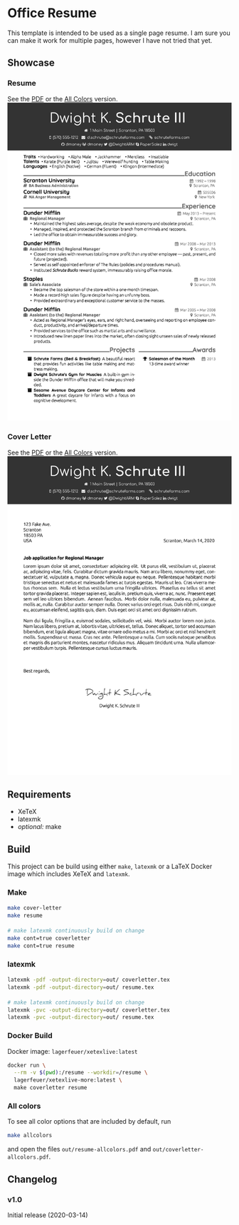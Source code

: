 # Office Resume

This template is intended to be used as a single page resume.
I am sure you can make it work for multiple pages, however I have not tried that yet.

## Showcase
### Resume
See the [PDF](showcase/resume.pdf) or the [All Colors](showcase/resume-allcolors.pdf) version.
![resume](showcase/resume.jpg)
### Cover Letter
See the [PDF](showcase/coverletter.pdf) or the [All Colors](showcase/coverletter-allcolors.pdf) version.
![coverletter](showcase/coverletter.jpg)

## Requirements
* XeTeX
* latexmk
* _optional:_ make

## Build
This project can be build using either `make`, `latexmk` or
a LaTeX Docker image which includes XeTeX and `latexmk`.

### Make
```sh
make cover-letter
make resume

# make latexmk continuously build on change
make cont=true coverletter
make cont=true resume
```

### latexmk
```sh
latexmk -pdf -output-directory=out/ coverletter.tex
latexmk -pdf -output-directory=out/ resume.tex

# make latexmk continuously build on change
latexmk -pvc -output-directory=out/ coverletter.tex
latexmk -pvc -output-directory=out/ resume.tex
```

### Docker Build
Docker image: `lagerfeuer/xetexlive:latest`

```sh
docker run \
  --rm -v $(pwd):/resume --workdir=/resume \
  lagerfeuer/xetexlive-more:latest \
  make coverletter resume
```

### All colors
To see all color options that are included by default, run
```sh
make allcolors
```
and open the files `out/resume-allcolors.pdf` and `out/coverletter-allcolors.pdf`.


## Changelog
### v1.0
Initial release (2020-03-14)
